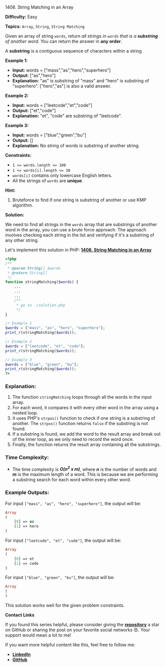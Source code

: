 1408\. String Matching in an Array

**Difficulty:** Easy

**Topics:** `Array`, `String`, `String Matching`

Given an array of string `words`, return _all strings in `words` that is a **substring** of another word_. You can return the answer in **any order**.

A **substring** is a contiguous sequence of characters within a string

**Example 1:**

- **Input:** words = ["mass","as","hero","superhero"]
- **Output:** ["as","hero"]
- **Explanation:** "as" is substring of "mass" and "hero" is substring of "superhero".
  ["hero","as"] is also a valid answer.

**Example 2:**

- **Input:** words = ["leetcode","et","code"]
- **Output:** ["et","code"]
- **Explanation:** "et", "code" are substring of "leetcode".


**Example 3:**

- **Input:** words = ["blue","green","bu"]
- **Output:** []
- **Explanation:** No string of words is substring of another string.



**Constraints:**

- `1 <= words.length <= 100`
- `1 <= words[i].length <= 30`
- `words[i]` contains only lowercase English letters.
- All the strings of `words` are **unique**.


**Hint:**
1. Bruteforce to find if one string is substring of another or use KMP algorithm.



**Solution:**

We need to find all strings in the `words` array that are substrings of another word in the array, you can use a brute force approach. The approach involves checking each string in the list and verifying if it's a substring of any other string.

Let's implement this solution in PHP: **[1408. String Matching in an Array](https://github.com/mah-shamim/leet-code-in-php/tree/main/algorithms/001408-string-matching-in-an-array/solution.php)**

```php
<?php
/**
 * @param String[] $words
 * @return String[]
 */
function stringMatching($words) {
    ...
    ...
    ...
    /**
     * go to ./solution.php
     */
}

// Example 1
$words = ["mass", "as", "hero", "superhero"];
print_r(stringMatching($words));

// Example 2
$words = ["leetcode", "et", "code"];
print_r(stringMatching($words));

// Example 3
$words = ["blue", "green", "bu"];
print_r(stringMatching($words));
?>
```

### Explanation:

1. The function `stringMatching` loops through all the words in the input array.
2. For each word, it compares it with every other word in the array using a nested loop.
3. It uses PHP's `strpos()` function to check if one string is a substring of another. The `strpos()` function returns `false` if the substring is not found.
4. If a substring is found, we add the word to the result array and break out of the inner loop, as we only need to record the word once.
5. Finally, the function returns the result array containing all the substrings.

### Time Complexity:
- The time complexity is _**O(n<sup>2</sup> x m)**_, where _**n**_ is the number of words and _**m**_ is the maximum length of a word. This is because we are performing a substring search for each word within every other word.

### Example Outputs:

For input `["mass", "as", "hero", "superhero"]`, the output will be:
```php
Array
(
    [0] => as
    [1] => hero
)
```

For input `["leetcode", "et", "code"]`, the output will be:
```php
Array
(
    [0] => et
    [1] => code
)
```

For input `["blue", "green", "bu"]`, the output will be:
```php
Array
(
)
```

This solution works well for the given problem constraints.

**Contact Links**

If you found this series helpful, please consider giving the **[repository](https://github.com/mah-shamim/leet-code-in-php)** a star on GitHub or sharing the post on your favorite social networks 😍. Your support would mean a lot to me!

If you want more helpful content like this, feel free to follow me:

- **[LinkedIn](https://www.linkedin.com/in/arifulhaque/)**
- **[GitHub](https://github.com/mah-shamim)**
